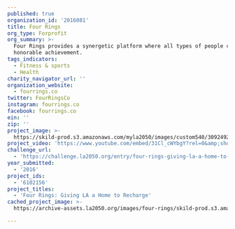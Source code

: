 ```yaml
---
published: true
organization_id: '2016081'
title: Four Rings
org_type: Forprofit
org_summary: >-
  Four Rings provides a synergetic platform where all types of people can reach
  honorable achievement.
tags_indicators:
  - Fitness & sports
  - Health
charity_navigator_url: ''
organization_website:
  - fourrings.co
twitter: FourRingsCo
instagram: fourrings.co
facebook: fourrings.co
ein: ''
zip: ''
project_image: >-
  https://skild-prod.s3.amazonaws.com/myla2050/images/custom540/3092492065741-team90.jpg
project_video: 'https://www.youtube.com/embed/31Cl_cWYbgY?rel=0&amp;showinfo=0'
challenge_url:
  - 'https://challenge.la2050.org/entry/four-rings-giving-la-a-home-to-recharge'
year_submitted:
  - '2016'
project_ids:
  - '6102156'
project_titles:
  - 'Four Rings: Giving LA a Home to Recharge'
cached_project_image: >-
  https://archive-assets.la2050.org/images/four-rings/skild-prod.s3.amazonaws.com/myla2050/images/custom540/3092492065741-team90.jpg

---
```

